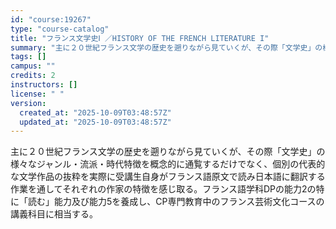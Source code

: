 ```yaml
---
id: "course:19267"
type: "course-catalog"
title: "フランス文学史Ⅰ ／HISTORY OF THE FRENCH LITERATURE I"
summary: "主に２０世紀フランス文学の歴史を遡りながら見ていくが、その際「文学史」の様々なジャンル・流派・時代特徴を概念的に通覧するだけでなく、個別の代表的な文学作品の抜粋を実際に受講生自身がフランス語原文で読み日本語に翻訳する作業を通してそれぞれの作…"
tags: []
campus: ""
credits: 2
instructors: []
license: " "
version:
  created_at: "2025-10-09T03:48:57Z"
  updated_at: "2025-10-09T03:48:57Z"
---
```


主に２０世紀フランス文学の歴史を遡りながら見ていくが、その際「文学史」の様々なジャンル・流派・時代特徴を概念的に通覧するだけでなく、個別の代表的な文学作品の抜粋を実際に受講生自身がフランス語原文で読み日本語に翻訳する作業を通してそれぞれの作家の特徴を感じ取る。フランス語学科DPの能力2の特に「読む」能力及び能力5を養成し、CP専門教育中のフランス芸術文化コースの講義科目に相当する。
